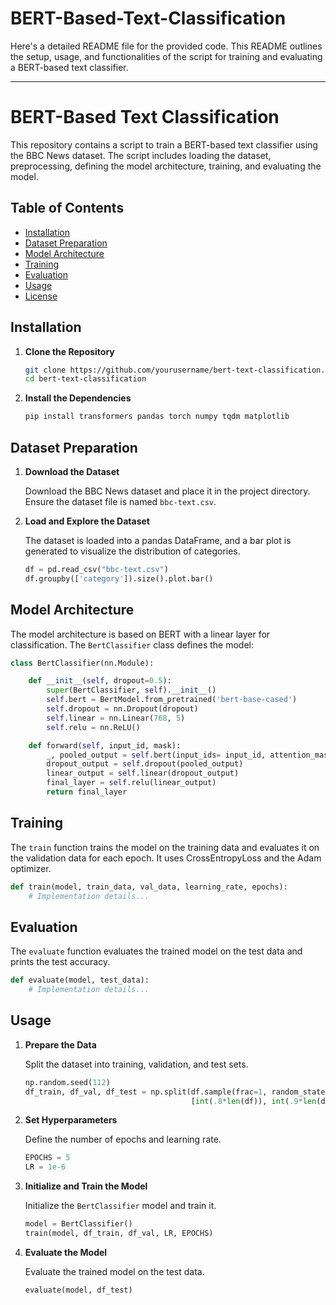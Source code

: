 # BERT-Based-Text-Classification
Here's a detailed README file for the provided code. This README outlines the setup, usage, and functionalities of the script for training and evaluating a BERT-based text classifier.

---

# BERT-Based Text Classification

This repository contains a script to train a BERT-based text classifier using the BBC News dataset. The script includes loading the dataset, preprocessing, defining the model architecture, training, and evaluating the model.

## Table of Contents

- [Installation](#installation)
- [Dataset Preparation](#dataset-preparation)
- [Model Architecture](#model-architecture)
- [Training](#training)
- [Evaluation](#evaluation)
- [Usage](#usage)
- [License](#license)

## Installation

1. **Clone the Repository**

   ```bash
   git clone https://github.com/yourusername/bert-text-classification.git
   cd bert-text-classification
   ```

2. **Install the Dependencies**

   ```bash
   pip install transformers pandas torch numpy tqdm matplotlib
   ```

## Dataset Preparation

1. **Download the Dataset**

   Download the BBC News dataset and place it in the project directory. Ensure the dataset file is named `bbc-text.csv`.

2. **Load and Explore the Dataset**

   The dataset is loaded into a pandas DataFrame, and a bar plot is generated to visualize the distribution of categories.

   ```python
   df = pd.read_csv("bbc-text.csv")
   df.groupby(['category']).size().plot.bar()
   ```

## Model Architecture

The model architecture is based on BERT with a linear layer for classification. The `BertClassifier` class defines the model:

```python
class BertClassifier(nn.Module):

    def __init__(self, dropout=0.5):
        super(BertClassifier, self).__init__()
        self.bert = BertModel.from_pretrained('bert-base-cased')
        self.dropout = nn.Dropout(dropout)
        self.linear = nn.Linear(768, 5)
        self.relu = nn.ReLU()

    def forward(self, input_id, mask):
        _, pooled_output = self.bert(input_ids= input_id, attention_mask=mask, return_dict=False)
        dropout_output = self.dropout(pooled_output)
        linear_output = self.linear(dropout_output)
        final_layer = self.relu(linear_output)
        return final_layer
```

## Training

The `train` function trains the model on the training data and evaluates it on the validation data for each epoch. It uses CrossEntropyLoss and the Adam optimizer.

```python
def train(model, train_data, val_data, learning_rate, epochs):
    # Implementation details...
```

## Evaluation

The `evaluate` function evaluates the trained model on the test data and prints the test accuracy.

```python
def evaluate(model, test_data):
    # Implementation details...
```

## Usage

1. **Prepare the Data**

   Split the dataset into training, validation, and test sets.

   ```python
   np.random.seed(112)
   df_train, df_val, df_test = np.split(df.sample(frac=1, random_state=42),
                                        [int(.8*len(df)), int(.9*len(df))])
   ```

2. **Set Hyperparameters**

   Define the number of epochs and learning rate.

   ```python
   EPOCHS = 5
   LR = 1e-6
   ```

3. **Initialize and Train the Model**

   Initialize the `BertClassifier` model and train it.

   ```python
   model = BertClassifier()
   train(model, df_train, df_val, LR, EPOCHS)
   ```

4. **Evaluate the Model**

   Evaluate the trained model on the test data.

   ```python
   evaluate(model, df_test)
   ```

